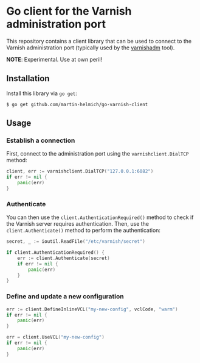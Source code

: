 # Go client for the Varnish administration port

This repository contains a client library that can be used to connect to the Varnish administration port (typically used by the [varnishadm](https://varnish-cache.org/docs/trunk/reference/varnishadm.html) tool).

**NOTE**: Experimental. Use at own peril!

## Installation

Install this library via `go get`:

```
$ go get github.com/martin-helmich/go-varnish-client
```

## Usage

### Establish a connection

First, connect to the administration port using the `varnishclient.DialTCP` method:

```go
client, err := varnishclient.DialTCP("127.0.0.1:6082")
if err != nil {
    panic(err)
}
```

### Authenticate

You can then use the `client.AuthenticationRequired()` method to check if the Varnish server requires authentication.
Then, use the `client.Authenticate()` method to perform the authentication:

```go
secret, _ := ioutil.ReadFile("/etc/varnish/secret")

if client.AuthenticationRequired() {
    err := client.Authenticate(secret)
    if err != nil {
        panic(err)
    }
}
```

### Define and update a new configuration

```go
err := client.DefineInlineVCL("my-new-config", vclCode, "warm")
if err != nil {
    panic(err)
}

err = client.UseVCL("my-new-config")
if err != nil {
    panic(err)
}
```